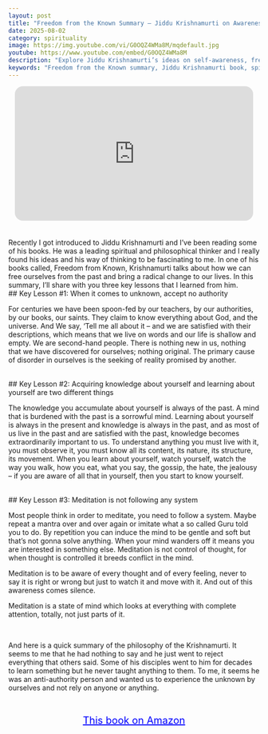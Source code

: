 ```yaml
---
layout: post
title: "Freedom from the Known Summary – Jiddu Krishnamurti on Awareness, Authority, and Meditation"
date: 2025-08-02
category: spirituality
image: https://img.youtube.com/vi/G0OQZ4WMa8M/mqdefault.jpg
youtube: https://www.youtube.com/embed/G0OQZ4WMa8M
description: "Explore Jiddu Krishnamurti’s ideas on self-awareness, freedom from authority, and true meditation in Freedom from the Known."
keywords: "Freedom from the Known summary, Jiddu Krishnamurti book, spiritual awakening, meditation without system, self-awareness, Krishnamurti philosophy"
---
```


<div style="display: flex; justify-content: center; margin-bottom: 20px;">
  <div style="aspect-ratio: 16 / 9; width: 95%; max-width: 700px; position: relative;">
    <iframe 
      src="https://www.youtube.com/embed/G0OQZ4WMa8M"
      title="Freedom from the Known Summary – Jiddu Krishnamurti on Awareness, Authority, and Meditation"
      allowfullscreen
      frameborder="0"
      style="position: absolute; inset: 0; width: 100%; height: 100%; border-radius: 16px;">
    </iframe>
  </div>
</div>

<div style="height: 15px;"></div>
<!-- ..................................................................... -->
Recently I got introduced to Jiddu Krishnamurti and I’ve been reading some of his books. He was a leading spiritual and philosophical thinker and I really found his ideas and his way of thinking to be fascinating to me. In one of his books called, Freedom from Known, Krishnamurti talks about how we can free ourselves from the past and bring a radical change to our lives. In this summary, I’ll share with you three key lessons that I learned from him.


<br>
## Key Lesson #1: When it comes to unknown, accept no authority


For centuries we have been spoon-fed by our teachers, by our authorities, by our books, our saints. They claim to know everything about God, and the universe. And We say, ‘Tell me all about it –  and we are satisfied with their descriptions, which means that we live on words and our life is shallow and empty. We are second-hand people. There is nothing new in us, nothing that we have discovered for ourselves; nothing original. The primary cause of disorder in ourselves is the seeking of reality promised by another. 



<br>
## Key Lesson #2: Acquiring knowledge about yourself and learning about yourself are two different things


The knowledge you accumulate about yourself is always of the past. A mind that is burdened with the past is a sorrowful mind. Learning about yourself is always in the present and knowledge is always in the past, and as most of us live in the past and are satisfied with the past, knowledge becomes extraordinarily important to us. To understand anything you must live with it, you must observe it, you must know all its content, its nature, its structure, its movement. When you learn about yourself, watch yourself, watch the way you walk, how you eat, what you say, the gossip, the hate, the jealousy – if you are aware of all that in yourself, then you start to know yourself.



<br>
## Key Lesson #3: Meditation is not following any system


Most people think in order to meditate, you need to follow a system. Maybe repeat a mantra over and over again or imitate what a so called Guru told you to do. By repetition you can induce the mind to be gentle and soft but that’s not gonna solve anything. When your mind wanders off it means you are interested in something else. Meditation is not control of thought, for when thought is controlled it breeds conflict in the mind.

Meditation is to be aware of every thought and of every feeling, never to say it is right or wrong but just to watch it and move with it. And out of this awareness comes silence.

Meditation is a state of mind which looks at everything with complete attention, totally, not just parts of it.

<br>
 

And here is a quick summary of the philosophy of the Krishnamurti. It seems to me that he had nothing to say and he just went to reject everything that others said. Some of his disciples went to him for decades to learn something but he never taught anything to them. To me, it seems he was an anti-authority person and wanted us to experience the unknown by ourselves and not rely on anyone or anything. 



<br>
<p style="text-align: center;">
  <a href="https://amzn.to/468UGAt" target="_blank" style="color: blue; text-decoration: underline; font-size: 20px;">
    This book on Amazon
  </a>
</p>

